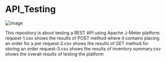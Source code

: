 # API_Testing

![image](https://user-images.githubusercontent.com/58396314/115192134-045dd280-a108-11eb-8b21-e5fe65d7d77f.png)

This repository is about testing a REST API using Apache J-Meter platform.
request-1.csv shows the results of POST method where it contains placing an order for a per
request-2.csv shows the results of GET method for storing an order
request-3.csv shows the results of inventory
summary.csv shows the overall results of testing the platform
